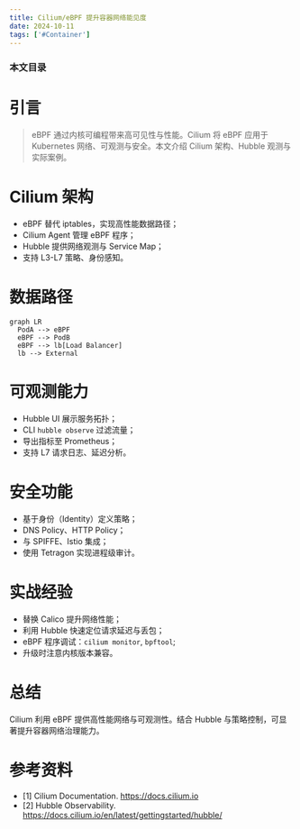 ```yaml
---
title: Cilium/eBPF 提升容器网络能见度
date: 2024-10-11
tags: ['#Container']
---
```


### 本文目录
<!-- toc -->

# 引言
> eBPF 通过内核可编程带来高可见性与性能。Cilium 将 eBPF 应用于 Kubernetes 网络、可观测与安全。本文介绍 Cilium 架构、Hubble 观测与实际案例。

# Cilium 架构
- eBPF 替代 iptables，实现高性能数据路径；
- Cilium Agent 管理 eBPF 程序；
- Hubble 提供网络观测与 Service Map；
- 支持 L3-L7 策略、身份感知。

# 数据路径
```mermaid
graph LR
  PodA --> eBPF
  eBPF --> PodB
  eBPF --> lb[Load Balancer]
  lb --> External
```

# 可观测能力
- Hubble UI 展示服务拓扑；
- CLI `hubble observe` 过滤流量；
- 导出指标至 Prometheus；
- 支持 L7 请求日志、延迟分析。

# 安全功能
- 基于身份（Identity）定义策略；
- DNS Policy、HTTP Policy；
- 与 SPIFFE、Istio 集成；
- 使用 Tetragon 实现进程级审计。

# 实战经验
- 替换 Calico 提升网络性能；
- 利用 Hubble 快速定位请求延迟与丢包；
- eBPF 程序调试：`cilium monitor`, `bpftool`; 
- 升级时注意内核版本兼容。

# 总结
Cilium 利用 eBPF 提供高性能网络与可观测性。结合 Hubble 与策略控制，可显著提升容器网络治理能力。

# 参考资料
- [1] Cilium Documentation. https://docs.cilium.io
- [2] Hubble Observability. https://docs.cilium.io/en/latest/gettingstarted/hubble/
